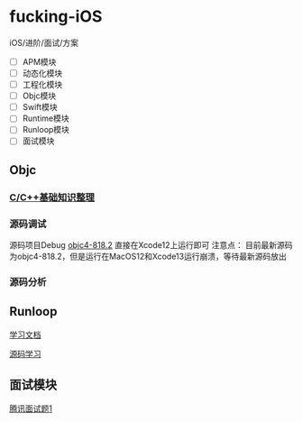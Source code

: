 # fucking-iOS
iOS/进阶/面试/方案

- [ ] APM模块
- [ ] 动态化模块
- [ ] 工程化模块
- [ ] Objc模块
- [ ] Swift模块
- [ ] Runtime模块
- [ ] Runloop模块
- [ ] 面试模块

## Objc
### [C/C++基础知识整理](./Objc/Pre.md)
### 源码调试
源码项目Debug [objc4-818.2](.Objc/objc4-818.2)
直接在Xcode12上运行即可
注意点： 目前最新源码为objc4-818.2，但是运行在MacOS12和Xcode13运行崩溃，等待最新源码放出

### 源码分析

## Runloop

[学习文档](./Runloop/RunloopDocuments.md)

[源码学习](./Runloop/RunloopSourceCode.md)

## 面试模块

[腾讯面试题1](./Review/Tecent1.md)
